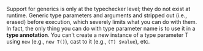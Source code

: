 Support for generics is only at the typechecker level; they do not exist at runtime. Generic type parameters and arguments and stripped out (i.e., erased) before execution, which severely limits what you can do with them. In fact, the only thing you can do with type parameter name is to use it in a **type annotation**. You can't create a new instance of a type parameter T using `new` (e.g., `new T()`), cast to it (e.g., `(T) $value`), etc.
